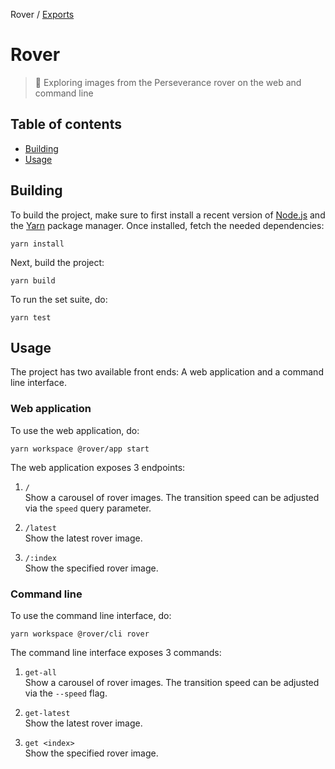 Rover / [Exports](modules.md)

# Rover

> :rocket: Exploring images from the Perseverance rover on the web and command line

## Table of contents

- [Building](#building)
- [Usage](#usage)

## Building

To build the project, make sure to first install a recent version of [Node.js](https://nodejs.org/en/) and the [Yarn](https://yarnpkg.com) package manager. Once installed, fetch the needed dependencies:

```console
yarn install
```

Next, build the project:

```console
yarn build
```

To run the set suite, do:

```console
yarn test
```

## Usage

The project has two available front ends: A web application and a command line interface.

### Web application

To use the web application, do:

```console
yarn workspace @rover/app start
```

The web application exposes 3 endpoints:

1.  `/`  
    Show a carousel of rover images. The transition speed can be adjusted via the `speed` query parameter.

2.  `/latest`  
    Show the latest rover image.

3.  `/:index`  
    Show the specified rover image.

### Command line

To use the command line interface, do:

```console
yarn workspace @rover/cli rover
```

The command line interface exposes 3 commands:

1.  `get-all`  
    Show a carousel of rover images. The transition speed can be adjusted via the `--speed` flag.

2.  `get-latest`  
    Show the latest rover image.

3.  `get <index>`  
    Show the specified rover image.
